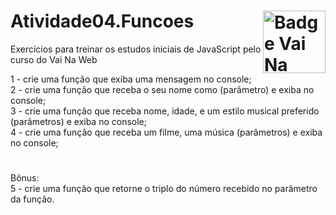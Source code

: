 # Atividade04.Funcoes <img src="https://i.ibb.co/QpLTKSz/badge-M2-T2.png" alt="Badge Vai Na Web T2.1" width="100" align="right">

Exercícios para treinar os estudos iniciais de JavaScript pelo curso do Vai Na Web<br>

1 - crie uma função que exiba uma mensagem no console;<br>
2 - crie uma função que receba o seu nome como (parâmetro) e exiba no console;<br>
3 - crie uma função que receba nome, idade, e um estilo musical preferido (parâmetros) e exiba no console;<br>
4 - crie uma função que receba um filme, uma música (parâmetros) e exiba no console;<br>
#
Bônus:<br>
5 - crie uma função que retorne o triplo do número recebido no parâmetro da função.
